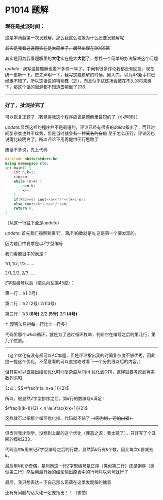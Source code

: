 # P1014 题解

###  现在是扯淡时间：
 这是本蒟蒻第一次发题解，那么我这么垃圾为什么还要发题解呢
 
~~其实是我看这道题实在是太简单了，居然出现在BOSS区~~

其实是因为我看题解里的**大佬**实在是太**大佬**了，想找一个简单的办法解决这个问题


$update$ : 我写这篇题解也差不多快一年了，中间有很多评论我都没有回复，现在统一更新一下。首先声明一下，我写这篇题解的时候，刚入门，以为$AK$新手村已经很不错了，所以这话说的特别蠢（逃），而且似乎试炼场会被在不久的将来撤下，那这个话的起源都不知道去哪里了$233$.


------------

### 好了，扯淡扯完了
可以恢复正题了（我觉得我这个程序应该是题解里最短的了（小声BB））

$update$:显然这样的程序并不是最短的，评论已经有很多的$dalao$指出了，而且时间复杂度也并不优秀，但是当时就会有一种~~莫名的自信~~ 至于怎么压行，评论区也说得比较明白了，所以评论不用再提供压行思路了

废话不多说，先上代码
```cpp
#include <bits/stdc++.h>
using namespace std; 
int main() {
	int n,k=1;
	cin>>n;
	while (n>k) {
		n=n-k;
		k++;
	}
	if(k%2==0) cout<<n<<"/"<<(k+1-n);
	else cout<<k+1-n<<"/"<<n;
	return 0;
} 
```

（从这一行往下全是$update$）

$update$: 首先我们观察到第$i$行，第$j$列的数就是$i/j$,这是第一个要发现的。

因为题目中要求是以$Z$字型编号

我们看题目中的表是：

$1/1,1/2,1/3$ ……

$2/1,2/2,2/3$ ……

$Z$字型编号以后（把头向左偏45度）：

第一行：$1/1$  ($1$号)

第二行：$1/2$ ($2$号)  $2/1$($3$号)

第三行：$1/3$ **($6$号)**  $2/2$ **($5$号)** $3/1$ **($4$号)**  

$\uparrow$ 观察法易得每一行比上一行多1

代码里那个$while$循环，就是为了通过循环枚举，判断它在编号之后的第几行，第几个位置。



------------
（这个优化有没有都可以$AC$本题，但是评论指出我的时间复杂度不够优秀，因此提一提这个优化，不愿意看的可以直接略过看下一个分割线以后的内容。）

但其实可以直接出结论优化时间复杂度从$O(n)$ 优化到$O(1)$，这样就要考虑到等差数列求和

公式：$S=\frac{n(a_n+a_1)}{2}$

所以，很显然$Z$字型排序之后，第$k$行的数编号$n$满足：

$\frac{k(k-1)}{2} < n \le \frac{k(k+1)}{2}$

这样就可以把那个循环优化掉。代码就不贴了 ~~（因为懒，还怕出错）~~

------------


但当时我才刚学，没想到上面的这个优化（罪恶之源：我太蒻了），只好写了个丑陋的模拟233。

代码当中$k$用来记$Z$字型编号之后的行数，显然第$k$行有$k$个数，因此每次$n$要减去$k$。

最后用$k$判断奇偶，是判断这一行$Z$字型编号是正序（类似第二行）还是倒序（类似第三行）然后用最开始的结论输出原表中的行号除以列号就行了



最后，我只想表达一下自己那么蒟蒻在这里发题解的愧意

还有有问题的话大佬一定要指出！！（害怕）